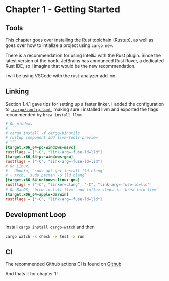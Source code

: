 # Chapter 1 - Getting Started

## Tools

This chapter goes over installing the Rust toolchain (Rustup), as well as goes over how to intialize a project using `cargo new`.

There is a recommendation for using IntelliJ with the Rust plugin.
Since the latest version of the book, JetBrains has announced Rust Rover, a dedicated Rust IDE, so I imagine that would be the new recommendation.

I will be using VSCode with the rust-analyzer add-on.

## Linking

Section 1.4.1 gave tips for setting up a faster linker.
I added the configuration to [`.cargo/config.toml`](https://github.com/joseph-lozano/zero2prod-notes/tree/main/zero2prod/.cargo/config.toml), making sure I installed llvm and exported the flags recommended by `brew install llvm`.

````toml
# On Windows
# ```
# cargo install -f cargo-binutils
# rustup component add llvm-tools-preview
# ```
[target.x86_64-pc-windows-msvc]
rustflags = ["-C", "link-arg=-fuse-ld=lld"]
[target.x86_64-pc-windows-gnu]
rustflags = ["-C", "link-arg=-fuse-ld=lld"]
# On Linux:
# - Ubuntu, `sudo apt-get install lld clang`
# - Arch, `sudo pacman -S lld clang`
[target.x86_64-unknown-linux-gnu]
rustflags = ["-C", "linker=clang", "-C", "link-arg=-fuse-ld=lld"]
# On MacOS, `brew install llvm` and follow steps in `brew info llvm`
[target.x86_64-apple-darwin]
rustflags = ["-C", "link-arg=-fuse-ld=lld"]
````

## Development Loop

Install `cargo install cargo-watch` and then

```bash
cargo watch -x check -x test -x run
```

## CI

The recommended Github actions CI is found on [Github](https://gist.github.com/LukeMathWalker/5ae1107432ce283310c3e601fac915f3)

And thats it for chapter 1!
